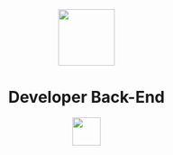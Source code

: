 
<link rel="preconnect" href="https://fonts.googleapis.com">
<link rel="preconnect" href="https://fonts.gstatic.com" crossorigin>
<link href="https://fonts.googleapis.com/css2?family=Fira+Code:wght@300;600&display=swap" rel="stylesheet">
<link rel="stylesheet" type="text/css" href="readme.css" media="screen"/>

<!-- <style>
  body {
    background-color: white;
    color: #333333;
    font-family: 'Fira Code', monospace;
  }
</style> -->

<div align="center">
  <img class="cat" src="https://i.pinimg.com/originals/82/3d/1e/823d1e7e41d0d5ce5a68b3f8e345ee24.gif" width="100">
  <h1>Developer Back-End</h1>
  <img class="cat" src="https://tenor.com/view/bongo-cat-transparent-table-tap-cute-tapping-table-gif-16269826.gif" width="50">

</div>


